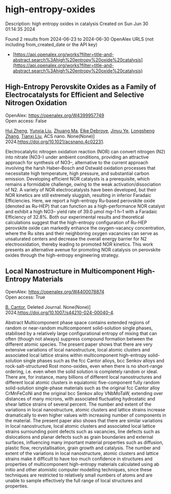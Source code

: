 # high-entropy-oxides
Description: high entropy oxides in catalysis
Created on Sun Jun 30 01:14:35 2024

Found 2 results from 2024-06-23 to 2024-06-30
OpenAlex URLS (not including from_created_date or the API key)
- [https://api.openalex.org/works?filter=title-and-abstract.search%3Ahigh%20entropy%20oxide%20catalysis](https://api.openalex.org/works?filter=title-and-abstract.search%3Ahigh%20entropy%20oxide%20catalysis)

## High-Entropy Perovskite Oxides as a Family of Electrocatalysts for Efficient and Selective Nitrogen Oxidation   

OpenAlex: https://openalex.org/W4399957749    
Open access: False
    
[Hui Zheng](https://openalex.org/A5044983690), [Yunxia Liu](https://openalex.org/A5041488712), [Zhuang Ma](https://openalex.org/A5082660416), [Elke Debroye](https://openalex.org/A5066461826), [Jinyu Ye](https://openalex.org/A5038216241), [Longsheng Zhang](https://openalex.org/A5037139352), [Tianxi Liu](https://openalex.org/A5018950796), ACS nano. None(None)] 2024.https://doi.org/10.1021/acsnano.4c02231.
    
Electrocatalytic nitrogen oxidation reaction (NOR) can convert nitrogen (N2) into nitrate (NO3–) under ambient conditions, providing an attractive approach for synthesis of NO3–, alternative to the current approach involving the harsh Haber–Bosch and Ostwald oxidation processes that necessitate high temperature, high pressure, and substantial carbon emission. Developing efficient NOR catalysts is a prerequisite, which remains a formidable challenge, owing to the weak activation/dissociation of N2. A variety of NOR electrocatalysts have been developed, but their NOR kinetics are still extremely sluggish, resulting in inferior Faradaic Efficiencies. Here, we report a high-entropy Ru-based perovskite oxide (denoted as Ru-HEP) that can function as a high-performance NOR catalyst and exhibit a high NO3– yield rate of 39.0 μmol mg–1 h–1 with a Faradaic Efficiency of 32.8%. Both our experimental results and theoretical calculations suggest that the high-entropy configuration of Ru-HEP perovskite oxide can markedly enhance the oxygen-vacancy concentration, where the Ru sites and their neighboring oxygen vacancies can serve as unsaturated centers and decrease the overall energy barrier for N2 electrooxidation, thereby leading to promoted NOR kinetics. This work presents an alternative avenue for promoting NOR catalysis on perovskite oxides through the high-entropy engineering strategy.    

    

## Local Nanostructure in Multicomponent High-Entropy Materials   

OpenAlex: https://openalex.org/W4400078874    
Open access: True
    
[B. Cantor](https://openalex.org/A5064795527), Deleted Journal. None(None)] 2024.https://doi.org/10.1007/s44210-024-00040-4.
    
Abstract Multicomponent phase space contains extended regions of random or near-random multicomponent solid-solution single phases, stabilised by a relatively large configurational entropy of mixing that can often (though not always) suppress compound formation between the different atomic species. The present paper shows that there are very extensive variations of local nanostructure, local atomic clusters and associated local lattice strains within multicomponent high-entropy solid-solution single phases such as the fcc Cantor alloys, bcc Senkov alloys and rock-salt-structured Rost mono-oxides, even when there is no short-range ordering, i.e. even when the solid solution is completely random or ideal. There are, for instance, many billions of different local nanostructures and different local atomic clusters in equiatomic five-component fully random solid-solution single-phase materials such as the original fcc Cantor alloy CrMnFeCoNi and the original bcc Senkov alloy VNbMoTaW, extending over distances of many microns, with associated fluctuating hydrostatic and shear lattice strains of several percent. The number and extent of the variations in local nanostructure, atomic clusters and lattice strains increase dramatically to even higher values with increasing number of components in the material. The present paper also shows that there are similar variations in local nanostructure, local atomic clusters and associated local lattice strains surrounding point defects such as vacancies, line defects such as dislocations and planar defects such as grain boundaries and external surfaces, influencing many important material properties such as diffusion, plastic flow, recrystallisation, grain growth and catalysis. The number and extent of the variations in local nanostructure, atomic clusters and lattice strains make it difficult to have too much confidence in structures and properties of multicomponent high-entropy materials calculated using ab initio and other atomistic computer modelling techniques, since these techniques are restricted to relatively small numbers of atoms and are unable to sample effectively the full range of local structures and properties.    

    
